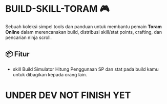 # BUILD-SKILL-TORAM 🎮

Sebuah koleksi simpel tools dan panduan untuk membantu pemain **Toram Online** dalam merencanakan build, distribusi skill/stat points, crafting, dan pencarian ninja scroll.

## 📦 Fitur

- skill Build Simulator
  Hitung Penggunaan SP dan stat pada build kamu untuk dibagikan kepada orang lain.

# UNDER DEV NOT FINISH YET

